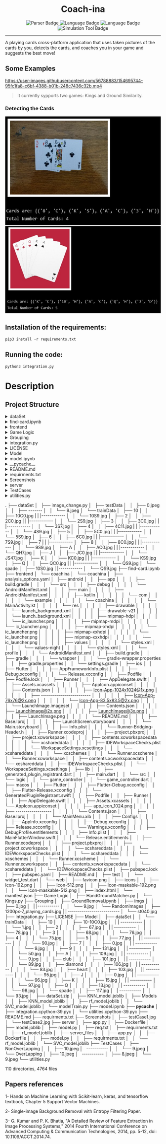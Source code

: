 <h1 align="center">
  Coach-ina
</h1>
<p align="center">
  <a style="text-decoration:none" >
    <img src="https://img.shields.io/badge/Detection & Logic-Python-blue" alt="Parser Badge" />
  </a>
  <a style="text-decoration:none" >
    <img src="https://img.shields.io/badge/Frontend-Flutter-cyan" alt="Language Badge" />
  </a>
    <a style="text-decoration:none" >
    <img src="https://img.shields.io/badge/Backend-Flask-cyan" alt="Language Badge" />
  </a>
  <a style="text-decoration:none" >
    <img src="https://img.shields.io/badge/Container-Docker-green" alt="Simulation Tool Badge" />
  </a>
</p>
<hr/>

A playing cards cross-platform application that uses taken pictures of the cards by you, detects the cards, and coaches you in your game and suggests the best move!

## Some Examples

https://user-images.githubusercontent.com/56788883/154695744-95fc1fa8-c6bf-4388-b01b-248c7436c32b.mp4

> It currently sypports two games: Kings and Ground Similarity.

### Detecting the Cards

<div >
  <p  align="center">
    <img src="./Screenshots/testCase1.jpg">
    <img src="./Screenshots/testCase2.jpg">
  </p>
  </div>

## Installation of the requirements:

```
pip3 install -r requirements.txt
```

## Running the code:

```
python3 integration.py
```

# Description

## Project Structure

<details><summary> dataSet</summary><blockquote>
<br>image_change.py
    <details><summary>testData</summary><blockquote>
    <br>0.jpeg
    <br>-------
    <br>9.jpeg
    </blockquote></details>
    <details><summary>trainData</summary><blockquote>
        <details><summary>10</summary><blockquote>
        <br>10C0.jpg
        <br>---------
        <br>10S9.jpg
        </blockquote></details>
        <details><summary>2</summary><blockquote>
        <br>2C0.jpg
        <br>---------
        <br>2S9.jpg
        </blockquote></details>
        <details><summary>3</summary><blockquote>
        <br>3C0.jpg
        <br>---------
        <br>3S7.jpg
        </blockquote></details>
        <details><summary>4</summary><blockquote>
        <br>4C11.jpg
        <br>---------
        <br>4S9.jpg
        </blockquote></details>
        <details><summary>5</summary><blockquote>
        <br>5C0.jpg
        <br>---------
        <br>5S9.jpg
        </blockquote></details>
        <details><summary>6</summary><blockquote>
        <br>6C0.jpg
        <br>---------
        <br>7S9.jpg
        </blockquote></details>
        <details><summary>7</summary><blockquote>
|       |   |------------
        </blockquote></details>
        <details><summary>8</summary><blockquote>
        <br>8C0.jpg
        <br>---------
        <br>9S9.jpg
        </blockquote></details>
        <details><summary>A</summary><blockquote>
        <br>AC0.jpg
        <br>---------
        <br>QH7.jpg
        </blockquote></details>
        <details><summary>J</summary><blockquote>
        <br>JC0.jpg
        <br>---------
        <br>JS47.jpg
        </blockquote></details>
        <details><summary>K</summary><blockquote>
        <br>KC0.jpg
        <br>---------
        <br>KS9.jpg
        </blockquote></details>
        <details><summary>Q</summary><blockquote>
        <br>QC0.jpg
        <br>---------
        <br>QS9.jpg
        </blockquote></details>
        <details><summary>spade</summary><blockquote>
        <br>10S0.jpg
        <br>---------
        <br>QS9.jpg
        </blockquote></details>
    </blockquote></details>
</blockquote></details>
<details><summary> find-card.ipynb</summary><blockquote>
</blockquote></details>
<details><summary> frontend</summary><blockquote>
    <details><summary>coachina</summary><blockquote>
        <details><summary>coachina</summary><blockquote>
│           ├── analysis_options.yaml
│           ├── android
│           │   ├── app
│           │   │   ├── build.gradle
│           │   │   └── src
│           │   │       ├── debug
│           │   │       │   └── AndroidManifest.xml
│           │   │       ├── main
│           │   │       │   ├── AndroidManifest.xml
│           │   │       │   ├── kotlin
│           │   │       │   │   └── com
│           │   │       │   │       └── example
│           │   │       │   │           └── coachina
│           │   │       │   │               └── MainActivity.kt
│           │   │       │   └── res
│           │   │       │       ├── drawable
│           │   │       │       │   └── launch_background.xml
│           │   │       │       ├── drawable-v21
│           │   │       │       │   └── launch_background.xml
│           │   │       │       ├── mipmap-hdpi
│           │   │       │       │   └── ic_launcher.png
│           │   │       │       ├── mipmap-mdpi
│           │   │       │       │   └── ic_launcher.png
│           │   │       │       ├── mipmap-xhdpi
│           │   │       │       │   └── ic_launcher.png
│           │   │       │       ├── mipmap-xxhdpi
│           │   │       │       │   └── ic_launcher.png
│           │   │       │       ├── mipmap-xxxhdpi
│           │   │       │       │   └── ic_launcher.png
│           │   │       │       ├── values
│           │   │       │       │   └── styles.xml
│           │   │       │       └── values-night
│           │   │       │           └── styles.xml
│           │   │       └── profile
│           │   │           └── AndroidManifest.xml
│           │   ├── build.gradle
│           │   ├── gradle
│           │   │   └── wrapper
│           │   │       └── gradle-wrapper.properties
│           │   ├── gradle.properties
│           │   └── settings.gradle
│           ├── ios
│           │   ├── Flutter
│           │   │   ├── AppFrameworkInfo.plist
│           │   │   ├── Debug.xcconfig
│           │   │   └── Release.xcconfig
│           │   ├── Podfile
│           │   ├── Podfile.lock
│           │   ├── Runner
│           │   │   ├── AppDelegate.swift
│           │   │   ├── Assets.xcassets
│           │   │   │   ├── AppIcon.appiconset
│           │   │   │   │   ├── Contents.json
│           │   │   │   │   ├── Icon-App-1024x1024@1x.png
│           │   │   │   │   ├── -------------------------
│           │   │   │   │   ├── Icon-App-76x76@2x.png
│           │   │   │   │   └── Icon-App-83.5x83.5@2x.png
│           │   │   │   └── LaunchImage.imageset
│           │   │   │       ├── Contents.json
│           │   │   │       ├── LaunchImage@2x.png
│           │   │   │       ├── LaunchImage@3x.png
│           │   │   │       ├── LaunchImage.png
│           │   │   │       └── README.md
│           │   │   ├── Base.lproj
│           │   │   │   ├── LaunchScreen.storyboard
│           │   │   │   └── Main.storyboard
│           │   │   ├── Info.plist
│           │   │   └── Runner-Bridging-Header.h
│           │   ├── Runner.xcodeproj
│           │   │   ├── project.pbxproj
│           │   │   ├── project.xcworkspace
│           │   │   │   ├── contents.xcworkspacedata
│           │   │   │   └── xcshareddata
│           │   │   │       ├── IDEWorkspaceChecks.plist
│           │   │   │       └── WorkspaceSettings.xcsettings
│           │   │   └── xcshareddata
│           │   │       └── xcschemes
│           │   │           └── Runner.xcscheme
│           │   └── Runner.xcworkspace
│           │       ├── contents.xcworkspacedata
│           │       └── xcshareddata
│           │           ├── IDEWorkspaceChecks.plist
│           │           └── WorkspaceSettings.xcsettings
│           ├── lib
│           │   ├── generated_plugin_registrant.dart
│           │   ├── main.dart
│           │   └── src
│           │       └── logic
│           │           └── game_controller
│           │               └── game_controller.dart
│           ├── macos
│           │   ├── Flutter
│           │   │   ├── Flutter-Debug.xcconfig
│           │   │   ├── Flutter-Release.xcconfig
│           │   │   └── GeneratedPluginRegistrant.swift
│           │   ├── Podfile
│           │   ├── Runner
│           │   │   ├── AppDelegate.swift
│           │   │   ├── Assets.xcassets
│           │   │   │   └── AppIcon.appiconset
│           │   │   │       ├── app_icon_1024.png
│           │   │   │       ├── ------------------
│           │   │   │       └── Contents.json
│           │   │   ├── Base.lproj
│           │   │   │   └── MainMenu.xib
│           │   │   ├── Configs
│           │   │   │   ├── AppInfo.xcconfig
│           │   │   │   ├── Debug.xcconfig
│           │   │   │   ├── Release.xcconfig
│           │   │   │   └── Warnings.xcconfig
│           │   │   ├── DebugProfile.entitlements
│           │   │   ├── Info.plist
│           │   │   ├── MainFlutterWindow.swift
│           │   │   └── Release.entitlements
│           │   ├── Runner.xcodeproj
│           │   │   ├── project.pbxproj
│           │   │   ├── project.xcworkspace
│           │   │   │   └── xcshareddata
│           │   │   │       └── IDEWorkspaceChecks.plist
│           │   │   └── xcshareddata
│           │   │       └── xcschemes
│           │   │           └── Runner.xcscheme
│           │   └── Runner.xcworkspace
│           │       ├── contents.xcworkspacedata
│           │       └── xcshareddata
│           │           └── IDEWorkspaceChecks.plist
│           ├── pubspec.lock
│           ├── pubspec.yaml
│           ├── README.md
│           ├── test
│           │   └── widget_test.dart
│           └── web
│               ├── favicon.png
│               ├── icons
│               │   ├── Icon-192.png
│               │   ├── Icon-512.png
│               │   ├── Icon-maskable-192.png
│               │   └── Icon-maskable-512.png
│               ├── index.html
│               └── manifest.json
        </blockquote></details>
    </blockquote></details>
</blockquote></details>
<details><summary> Game Logic</summary><blockquote>
<br>HandGroundMatcher.py
<br>Kings.py
</blockquote></details>
<details><summary> Grouping</summary><blockquote>
<br>GroundRemoval.ipynb
    <details><summary>imgs</summary><blockquote>
│   │   ├── 0.jpg
│   |   |-----------
│   │   └── 9.jpg
    </blockquote></details>
    <details><summary>RandomImages</summary><blockquote>
│       ├── 1200px-7_playing_cards.jpg
|       |   --------------------------
│       └── st040.jpg
    </blockquote></details>
</blockquote></details>
<details><summary> integration.py</summary><blockquote>
</blockquote></details>
<details><summary> LICENSE</summary><blockquote>
</blockquote></details>
<details><summary> Model</summary><blockquote>
    <details><summary>dataSet</summary><blockquote>
        <details><summary>trainData</summary><blockquote>
│   │       ├── 10
│   │       │   ├── 10-10C0.jpg
│   |       |   -----------
│   │       │   └── 1.jpg
│   │       ├── 2
│   │       │   ├── 67.jpg
│   |       |   -----------
│   │       │   └── 78.jpg
│   │       ├── 3
│   │       │   ├── 68.jpg
│   │       │   └── 76.jpg
│   │       ├── 4
│   │       │   └── 75.jpg
│   │       ├── 5
│   │       │   ├── 77.jpg
│   |       |   -----------
│   │       │   └── 90.jpg
│   │       ├── 7
│   │       │   ├── 0.jpg
│   |       |   -----------
│   │       │   └── 9.jpg
│   │       ├── 9
│   │       │   ├── 131.jpg
│   |       |   -----------
│   │       │   └── 50.jpg
│   │       ├── A
│   │       │   ├── 109.jpg
│   |       |   -----------
│   │       │   └── 9.jpg
│   │       ├── club
│   │       │   ├── 101.jpg
│   |       |   -----------
│   │       │   └── 89.jpg
│   │       ├── diamond
│   │       │   ├── 106.jpg
│   |       |   -----------
│   │       │   └── 83.jpg
│   │       ├── heart
│   │       │   ├── 103.jpg
│   |       |   -----------
│   │       │   └── 95.jpg
│   │       ├── J
│   │       │   ├── 0.jpg
│   |       |   -----------
│   │       │   └── 96.jpg
│   │       ├── K
│   │       │   ├── 15.jpg
│   |       |   -----------
│   │       │   └── 97.jpg
│   │       ├── Q
│   │       │   ├── 13.jpg
│   |       |   -----------
│   │       │   └── 98.jpg
│   │       └── spade
│   │           ├── 117.jpg
│   |           -----------
│   │           └── 93.jpg
        </blockquote></details>
    </blockquote></details>
<br>dataSet.zip
<br>KNN_model.joblib
    <details><summary>Models</summary><blockquote>
│   │   ├── KNN_model.joblib
│   │   ├── rf_model.joblib
│   │   └── SVC_model.joblib
    </blockquote></details>
<br>modelTrain.py
</blockquote></details>
<details><summary> model.ipynb</summary><blockquote>
</blockquote></details>
<details><summary> __pycache__</summary><blockquote>
<br>integration.cpython-39.pyc
<br>utilities.cpython-39.pyc
</blockquote></details>
<details><summary> README.md</summary><blockquote>
</blockquote></details>
<details><summary> requirments.txt</summary><blockquote>
</blockquote></details>
<details><summary> Screenshots</summary><blockquote>
<br>testCase1.jpg
<br>testCase2.jpg
</blockquote></details>
<details><summary> server</summary><blockquote>
<br>app.py
<br>Dockerfile
<br>model.joblib
<br>model.py
<br>req.txt
<br>requirments.txt
<br>rf_model.joblib
    <details><summary>server_files</summary><blockquote>
│   │   ├── app.py
│   │   ├── Dockerfile
│   │   ├── model.py
│   │   ├── requirments.txt
│   │   └── rf_model.joblib
    </blockquote></details>
<br>SVC_model.joblib
</blockquote></details>
<details><summary> TestCases</summary><blockquote>
    <details><summary>NonOverLapping</summary><blockquote>
│   │   ├── 10.jpeg
│       -----------
│   │   └── 9.jpeg
    </blockquote></details>
    <details><summary>OverLapping</summary><blockquote>
│       ├── 10.jpeg
│       -----------
│       ├── 8.jpeg
│       └── 9.jpeg
    </blockquote></details>
</blockquote></details>
<details><summary> utilities.py</summary><blockquote>
</blockquote></details>

.
├── dataSet
│   ├── image_change.py
│   ├── testData
│   │   ├── 0.jpeg
│   │   ├── -------
│   │   └── 9.jpeg
│   └── trainData
│       ├── 10
│       │   ├── 10C0.jpg
|       |   |------------
│       │   └── 10S9.jpg
│       ├── 2
│       │   ├── 2C0.jpg
|       |   |------------
│       │   └── 2S9.jpg
│       ├── 3
│       │   ├── 3C0.jpg
|       |   |------------
│       │   └── 3S7.jpg
│       ├── 4
│       │   ├── 4C11.jpg
|       |   |------------
│       │   └── 4S9.jpg
│       ├── 5
│       │   ├── 5C0.jpg
|       |   |------------
│       │   └── 5S9.jpg
│       ├── 6
│       │   ├── 6C0.jpg
|       |   |------------
│       │   └── 7S9.jpg
│       ├── 7
|       |   |------------
│       ├── 8
│       │   ├── 8C0.jpg
|       |   |------------
│       │   └── 9S9.jpg
│       ├── A
│       │   ├── AC0.jpg
|       |   |------------
│       │   └── QH7.jpg
│       ├── J
│       │   ├── JC0.jpg
|       |   |------------
│       │   └── JS47.jpg
│       ├── K
│       │   ├── KC0.jpg
|       |   |------------
│       │   └── KS9.jpg
│       ├── Q
│       │   ├── QC0.jpg
|       |   |------------
│       │   └── QS9.jpg
│       └── spade
│           ├── 10S0.jpg
|           |------------
│           └── QS9.jpg
├── find-card.ipynb
├── frontend
│   └── coachina
│       └── coachina
│           ├── analysis_options.yaml
│           ├── android
│           │   ├── app
│           │   │   ├── build.gradle
│           │   │   └── src
│           │   │       ├── debug
│           │   │       │   └── AndroidManifest.xml
│           │   │       ├── main
│           │   │       │   ├── AndroidManifest.xml
│           │   │       │   ├── kotlin
│           │   │       │   │   └── com
│           │   │       │   │       └── example
│           │   │       │   │           └── coachina
│           │   │       │   │               └── MainActivity.kt
│           │   │       │   └── res
│           │   │       │       ├── drawable
│           │   │       │       │   └── launch_background.xml
│           │   │       │       ├── drawable-v21
│           │   │       │       │   └── launch_background.xml
│           │   │       │       ├── mipmap-hdpi
│           │   │       │       │   └── ic_launcher.png
│           │   │       │       ├── mipmap-mdpi
│           │   │       │       │   └── ic_launcher.png
│           │   │       │       ├── mipmap-xhdpi
│           │   │       │       │   └── ic_launcher.png
│           │   │       │       ├── mipmap-xxhdpi
│           │   │       │       │   └── ic_launcher.png
│           │   │       │       ├── mipmap-xxxhdpi
│           │   │       │       │   └── ic_launcher.png
│           │   │       │       ├── values
│           │   │       │       │   └── styles.xml
│           │   │       │       └── values-night
│           │   │       │           └── styles.xml
│           │   │       └── profile
│           │   │           └── AndroidManifest.xml
│           │   ├── build.gradle
│           │   ├── gradle
│           │   │   └── wrapper
│           │   │       └── gradle-wrapper.properties
│           │   ├── gradle.properties
│           │   └── settings.gradle
│           ├── ios
│           │   ├── Flutter
│           │   │   ├── AppFrameworkInfo.plist
│           │   │   ├── Debug.xcconfig
│           │   │   └── Release.xcconfig
│           │   ├── Podfile
│           │   ├── Podfile.lock
│           │   ├── Runner
│           │   │   ├── AppDelegate.swift
│           │   │   ├── Assets.xcassets
│           │   │   │   ├── AppIcon.appiconset
│           │   │   │   │   ├── Contents.json
│           │   │   │   │   ├── Icon-App-1024x1024@1x.png
│           │   │   │   │   ├── -------------------------
│           │   │   │   │   ├── Icon-App-76x76@2x.png
│           │   │   │   │   └── Icon-App-83.5x83.5@2x.png
│           │   │   │   └── LaunchImage.imageset
│           │   │   │       ├── Contents.json
│           │   │   │       ├── LaunchImage@2x.png
│           │   │   │       ├── LaunchImage@3x.png
│           │   │   │       ├── LaunchImage.png
│           │   │   │       └── README.md
│           │   │   ├── Base.lproj
│           │   │   │   ├── LaunchScreen.storyboard
│           │   │   │   └── Main.storyboard
│           │   │   ├── Info.plist
│           │   │   └── Runner-Bridging-Header.h
│           │   ├── Runner.xcodeproj
│           │   │   ├── project.pbxproj
│           │   │   ├── project.xcworkspace
│           │   │   │   ├── contents.xcworkspacedata
│           │   │   │   └── xcshareddata
│           │   │   │       ├── IDEWorkspaceChecks.plist
│           │   │   │       └── WorkspaceSettings.xcsettings
│           │   │   └── xcshareddata
│           │   │       └── xcschemes
│           │   │           └── Runner.xcscheme
│           │   └── Runner.xcworkspace
│           │       ├── contents.xcworkspacedata
│           │       └── xcshareddata
│           │           ├── IDEWorkspaceChecks.plist
│           │           └── WorkspaceSettings.xcsettings
│           ├── lib
│           │   ├── generated_plugin_registrant.dart
│           │   ├── main.dart
│           │   └── src
│           │       └── logic
│           │           └── game_controller
│           │               └── game_controller.dart
│           ├── macos
│           │   ├── Flutter
│           │   │   ├── Flutter-Debug.xcconfig
│           │   │   ├── Flutter-Release.xcconfig
│           │   │   └── GeneratedPluginRegistrant.swift
│           │   ├── Podfile
│           │   ├── Runner
│           │   │   ├── AppDelegate.swift
│           │   │   ├── Assets.xcassets
│           │   │   │   └── AppIcon.appiconset
│           │   │   │       ├── app_icon_1024.png
│           │   │   │       ├── ------------------
│           │   │   │       └── Contents.json
│           │   │   ├── Base.lproj
│           │   │   │   └── MainMenu.xib
│           │   │   ├── Configs
│           │   │   │   ├── AppInfo.xcconfig
│           │   │   │   ├── Debug.xcconfig
│           │   │   │   ├── Release.xcconfig
│           │   │   │   └── Warnings.xcconfig
│           │   │   ├── DebugProfile.entitlements
│           │   │   ├── Info.plist
│           │   │   ├── MainFlutterWindow.swift
│           │   │   └── Release.entitlements
│           │   ├── Runner.xcodeproj
│           │   │   ├── project.pbxproj
│           │   │   ├── project.xcworkspace
│           │   │   │   └── xcshareddata
│           │   │   │       └── IDEWorkspaceChecks.plist
│           │   │   └── xcshareddata
│           │   │       └── xcschemes
│           │   │           └── Runner.xcscheme
│           │   └── Runner.xcworkspace
│           │       ├── contents.xcworkspacedata
│           │       └── xcshareddata
│           │           └── IDEWorkspaceChecks.plist
│           ├── pubspec.lock
│           ├── pubspec.yaml
│           ├── README.md
│           ├── test
│           │   └── widget_test.dart
│           └── web
│               ├── favicon.png
│               ├── icons
│               │   ├── Icon-192.png
│               │   ├── Icon-512.png
│               │   ├── Icon-maskable-192.png
│               │   └── Icon-maskable-512.png
│               ├── index.html
│               └── manifest.json
├── Game Logic
│   ├── HandGroundMatcher.py
│   └── Kings.py
├── Grouping
│   ├── GroundRemoval.ipynb
│   ├── imgs
│   │   ├── 0.jpg
│   |   |-----------
│   │   └── 9.jpg
│   └── RandomImages
│       ├── 1200px-7_playing_cards.jpg
|       |   --------------------------
│       └── st040.jpg
├── integration.py
├── LICENSE
├── Model
│   ├── dataSet
│   │   └── trainData
│   │       ├── 10
│   │       │   ├── 10-10C0.jpg
│   |       |   -----------
│   │       │   └── 1.jpg
│   │       ├── 2
│   │       │   ├── 67.jpg
│   |       |   -----------
│   │       │   └── 78.jpg
│   │       ├── 3
│   │       │   ├── 68.jpg
│   │       │   └── 76.jpg
│   │       ├── 4
│   │       │   └── 75.jpg
│   │       ├── 5
│   │       │   ├── 77.jpg
│   |       |   -----------
│   │       │   └── 90.jpg
│   │       ├── 7
│   │       │   ├── 0.jpg
│   |       |   -----------
│   │       │   └── 9.jpg
│   │       ├── 9
│   │       │   ├── 131.jpg
│   |       |   -----------
│   │       │   └── 50.jpg
│   │       ├── A
│   │       │   ├── 109.jpg
│   |       |   -----------
│   │       │   └── 9.jpg
│   │       ├── club
│   │       │   ├── 101.jpg
│   |       |   -----------
│   │       │   └── 89.jpg
│   │       ├── diamond
│   │       │   ├── 106.jpg
│   |       |   -----------
│   │       │   └── 83.jpg
│   │       ├── heart
│   │       │   ├── 103.jpg
│   |       |   -----------
│   │       │   └── 95.jpg
│   │       ├── J
│   │       │   ├── 0.jpg
│   |       |   -----------
│   │       │   └── 96.jpg
│   │       ├── K
│   │       │   ├── 15.jpg
│   |       |   -----------
│   │       │   └── 97.jpg
│   │       ├── Q
│   │       │   ├── 13.jpg
│   |       |   -----------
│   │       │   └── 98.jpg
│   │       └── spade
│   │           ├── 117.jpg
│   |           -----------
│   │           └── 93.jpg
│   ├── dataSet.zip
│   ├── KNN_model.joblib
│   ├── Models
│   │   ├── KNN_model.joblib
│   │   ├── rf_model.joblib
│   │   └── SVC_model.joblib
│   └── modelTrain.py
├── model.ipynb
├── __pycache__
│   ├── integration.cpython-39.pyc
│   └── utilities.cpython-39.pyc
├── README.md
├── requirments.txt
├── Screenshots
│   ├── testCase1.jpg
│   └── testCase2.jpg
├── server
│   ├── app.py
│   ├── Dockerfile
│   ├── model.joblib
│   ├── model.py
│   ├── req.txt
│   ├── requirments.txt
│   ├── rf_model.joblib
│   ├── server_files
│   │   ├── app.py
│   │   ├── Dockerfile
│   │   ├── model.py
│   │   ├── requirments.txt
│   │   └── rf_model.joblib
│   └── SVC_model.joblib
├── TestCases
│   ├── NonOverLapping
│   │   ├── 10.jpeg
│       -----------
│   │   └── 9.jpeg
│   └── OverLapping
│       ├── 10.jpeg
│       -----------
│       ├── 8.jpeg
│       └── 9.jpeg
└── utilities.py

110 directories, 4764 files

## Papers references

1- Hands on Machine Learning with Scikit-learn, keras, and tensorflow textbook, Chapter 5 Support Vector Machines.

2- Single-image Background Removal with Entropy Filtering Paper.

3- G. Kumar and P. K. Bhatia, "A Detailed Review of Feature Extraction in Image Processing Systems," 2014 Fourth International Conference on Advanced Computing & Communication Technologies, 2014, pp. 5-12, doi: 10.1109/ACCT.2014.74.
